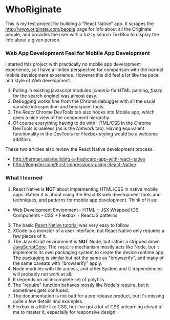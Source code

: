 # WhoRiginate

This is my test project for building a "React Native" app.  It scrapes the http://www.originate.com/people page for info about all the Originate people, and provides the user with a fuzzy search TextBox to display the info about a given person.

### Web App Development Feel for Mobile App Development

I started this project with practically no mobile app development experience, so I have a limited perspective for comparison with the normal mobile development experience. However this did feel a lot like the pace and style of Web development.

1. Pulling in existing javascript modules (*cheerio* for HTML parsing, *fuzzy* for the search engine) was almost easy.
1. Debugging works fine from the Chrome debugger with all the usual variable introspection and breakpoint tools.
1. The *React* Chrome DevTools tab also hooks into Mobile app, which gives a nice view of the component hierarchy.
1. Of course everything having to do with HTML/CSS in the Chrome DevTools is useless (as is the *Network* tab). Having equivalent functionality in the DevTools for Flexbox styling would be a welcome addition.

These two articles also review the React Native development process.
* http://herman.asia/building-a-flashcard-app-with-react-native
* http://jlongster.com/First-Impressions-using-React-Native


### What I learned

1. React Native is **NOT** about implementing HTML/CSS in native mobile apps. Rather it is about using the ReactJS web development tools and techniques, and patterns for mobile app development.  Think of it as:
  * Web Development Envionment - HTML + JSX Wrapped IOS Components - CSS + Flexbox + ReactJS patterns.
1. The basic [React Native tutorial](http://facebook.github.io/react-native/docs/tutorial.html) was very easy to follow.
1. XCode is a monster of a user interface, but React Native only requires a few pieces of it.
1. The JavaScript environment is **NOT** Node, but rather a stripped down [JavaScriptCore](http://trac.webkit.org/wiki/JavaScriptCore). The `require` mechanism mostly acts like Node, but it implements its own packaging system to create the device runtime app.  The packaging is similar but not the same as "browserify", and many of the same caveats with "browserify" apply.
  1. Node modules with file access, and other System and C dependencies will probably not work at all.
  1. It depends on an incomplete set of polyfills.
  1. The "require" function behaves mostly like Node's require, but it sometimes gets confused.
1. The documentation is not bad for a pre release product, but it's missing quite a few details and examples.
1. Flexbox is a little like CSS, but I've got a lot of CSS unlearning ahead of me to master it, especially for responsive design.
